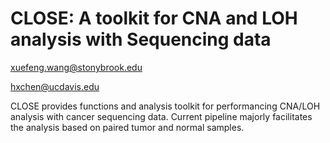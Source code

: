 

CLOSE: A toolkit for **C**NA and **LO**H analysis with **Se**quencing data
====

xuefeng.wang@stonybrook.edu 

hxchen@ucdavis.edu


CLOSE provides functions and analysis toolkit for performancing CNA/LOH analysis with cancer sequencing data. Current pipeline majorly facilitates the analysis based on paired tumor and normal samples.

